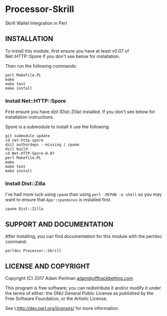 # Processor-Skrill

Skrill Wallet Integration in Perl

## INSTALLATION

To install this module, first ensure you have at least v0.07 of 
Net::HTTP::Spore if you don't see below for installation.

Then run the following commands:

    perl Makefile.PL
    make
    make test
    make install

### Install Net::HTTP::Spore

First ensure you have dzil (Dist::Zilla) installed. If you don't see below for 
installation instructions.

Spore is a submodule to install it use the following:

    git submodule update
    cd net-http-spore
    dzil authordeps --missing | cpanm
    dzil build
    cd Net-HTTP-Spore-0.07
    perl Makefile.PL
    make
    make test
    make install

### Install Dist::Zilla

I've had more luck using `cpanm` than using `perl -MCPAN -e shell`
so you may want to ensure that `App::cpanminus` is installed first.

    cpanm Dist::Zilla 

## SUPPORT AND DOCUMENTATION

After installing, you can find documentation for this module with the
perldoc command.

    perldoc Processor::Skrill

## LICENSE AND COPYRIGHT

Copyright (C) 2017 Adam Perlman <adam@offtrackbetting.com>

This program is free software; you can redistribute it and/or modify it
under the terms of either: the GNU General Public License as published
by the Free Software Foundation; or the Artistic License.

See L<http://dev.perl.org/licenses/> for more information.

